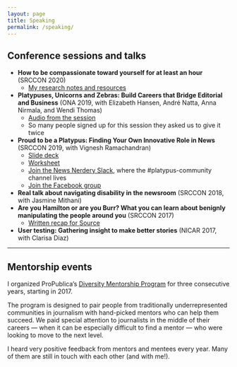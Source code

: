 ```yaml
---
layout: page
title: Speaking
permalink: /speaking/
---
```


## Conference sessions and talks

- **How to be compassionate toward yourself for at least an hour** (SRCCON 2020)
  - [My research notes and resources](https://docs.google.com/document/d/1eeAbgF7DMGzYwQLJ-0NB8fFePB0GzudL1c8IG4MpI08/edit?usp=sharing)
- **Platypuses, Unicorns and Zebras: Build Careers that Bridge Editorial and Business** (ONA 2019, with Elizabeth Hansen, André Natta, Anna Nirmala, and Wendi Thomas)
  - [Audio from the session](https://soundcloud.com/onlinenewsassociation/platypuses-unicorns-and-zebras-build-careers-that-bridge-editorial-and-business?in=onlinenewsassociation/sets/ona19)
  - So many people signed up for this session they asked us to give it twice
- **Proud to be a Platypus: Finding Your Own Innovative Role in News** (SRCCON 2019, with Vignesh Ramachandran)
  - [Slide deck](https://docs.google.com/document/d/1Ogdz_M0754vUCv4szytINXH66YItBAKovoyeFZofWUI/edit?usp=sharing)
  - [Worksheet](https://docs.google.com/document/d/1Ogdz_M0754vUCv4szytINXH66YItBAKovoyeFZofWUI/edit?usp=sharing)
  - [Join the News Nerdery Slack](https://newsnerdery.org/), where the #platypus-community channel lives
  - [Join the Facebook group](https://www.facebook.com/groups/220811951884753/)
- **Real talk about navigating disability in the newsroom** (SRCCON 2018, with Jasmine Mithani)
- **Are you Hamilton or are you Burr? What you can learn about benignly manipulating the people around you** (SRCCON 2017)
  - [Written recap for Source](https://source.opennews.org/articles/hamilton-and-burr/)
- **User testing: Gathering insight to make better stories** (NICAR 2017, with Clarisa Diaz)

<hr />

## Mentorship events

I organized ProPublica’s [Diversity Mentorship Program](https://www.propublica.org/article/apply-for-propublica-diversity-mentorship-program-at-ona-2019) for three consecutive years, starting in 2017.

The program is designed to pair people from traditionally underrepresented communities in journalism with hand-picked mentors who can help them succeed. We paid special attention to journalists in the middle of their careers — when it can be especially difficult to find a mentor — who were looking to move to the next level.

I heard very positive feedback from mentors and mentees every year. Many of them are still in touch with each other (and with me!).

